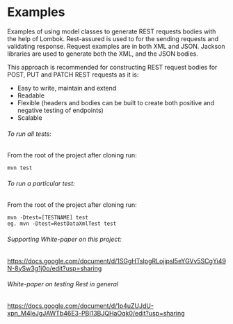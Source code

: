 # Examples

Examples of using model classes to generate REST requests bodies with the help of Lombok.
Rest-assured is used to for the sending requests and validating response.
Request examples are in both XML and JSON. Jackson libraries are used to generate both the XML, and the JSON bodies.

This approach is recommended for constructing REST request bodies for POST, PUT and PATCH REST requests as it is:
* Easy to write, maintain and extend
* Readable
* Flexible (headers and bodies can be built to create both positive and negative testing of endpoints)
* Scalable

###### To run all tests:

From the root of the project after cloning run:
    
    mvn test

###### To run a particular test:

From the root of the project after cloning run:

    mvn -Dtest=[TESTNAME] test
    eg. mvn -Dtest=RestDataXmlTest test

###### Supporting White-paper on this project:
https://docs.google.com/document/d/1SGgHTsIpgRLojipsI5eYGVv5SCgYi49N-8ySw3g1j0o/edit?usp=sharing
###### White-paper on testing Rest in general
https://docs.google.com/document/d/1p4uZUJdU-xpn_M4leJgJAWTb46E3-PBI13BJQHaOqk0/edit?usp=sharing
